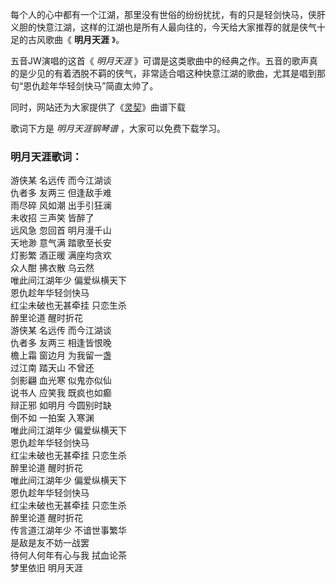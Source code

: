 

每个人的心中都有一个江湖，那里没有世俗的纷纷扰扰，有的只是轻剑快马，侠肝义胆的快意江湖，这样的江湖也是所有人最向往的，今天给大家推荐的就是侠气十足的古风歌曲《
**明月天涯** 》。

五音JW演唱的这首《 _明月天涯_
》可谓是这类歌曲中的经典之作。五音的歌声真的是少见的有着洒脱不羁的侠气，非常适合唱这种快意江湖的歌曲，尤其是唱到那句“恩仇趁年华轻剑快马”简直太帅了。

同时，网站还为大家提供了《[灵契](Music-8330-灵契-盗墓笔记.html "灵契")》曲谱下载

歌词下方是 _明月天涯钢琴谱_ ，大家可以免费下载学习。

### 明月天涯歌词：

游侠某 名远传 而今江湖谈  
仇者多 友两三 但逢敌手难  
雨尽碎 风如潮 出手引狂澜  
未收招 三声笑 皆醉了  
远风急 忽回首 明月漫千山  
天地渺 意气满 踏歌至长安  
灯影繁 酒正暖 满座均贪欢  
众人酣 拂衣散 乌云然  
唯此间江湖年少 偏爱纵横天下  
恩仇趁年华轻剑快马  
红尘未破也无甚牵挂 只恋生杀  
醉里论道 醒时折花  
游侠某 名远传 而今江湖谈  
仇者多 友两三 相逢皆恨晚  
檐上霜 窗边月 为我留一盏  
过江南 踏天山 不曾还  
剑影翩 血光寒 似鬼亦似仙  
说书人 应笑我 既疯也如癫  
辩正邪 如明月 今圆别时缺  
倒不如 一拍案 入寒渊  
唯此间江湖年少 偏爱纵横天下  
恩仇趁年华轻剑快马  
红尘未破也无甚牵挂 只恋生杀  
醉里论道 醒时折花  
唯此间江湖年少 偏爱纵横天下  
恩仇趁年华轻剑快马  
红尘未破也无甚牵挂 只恋生杀  
醉里论道 醒时折花  
传言道江湖年少 不谙世事繁华  
是敌是友不妨一战罢  
待何人何年有心与我 拭血论茶  
梦里依旧 明月天涯


